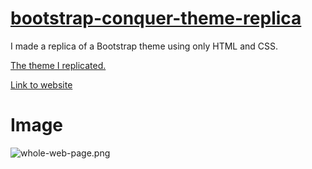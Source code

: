 # [bootstrap-conquer-theme-replica](https://bootstrap-theme-replica.herokuapp.com/)
I made a replica of a Bootstrap theme using only HTML and CSS.

<a href="https://www.free-css.com/free-css-templates/page196/conquer">The theme I replicated.</a>

[Link to website](https://bootstrap-theme-replica.herokuapp.com/)

# Image
<img src="images/whole-web-page.png" alt="whole-web-page.png">
